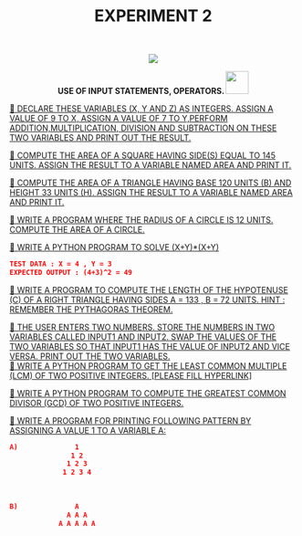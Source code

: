 <h1 align="center">EXPERIMENT 2</h1>
<!-- PROJECT LOGO -->
<br />
<p align="center">
  <a href="https://github.com/DHANOLA/CLASS-NOTIX/edit/root/SEMESTER%201/PYTHON%20PROGRAMMING%20LAB/EXPERIMENT%202">
    <img src="https://media.giphy.com/media/3o85xxHriUi8INnaco/giphy.gif" >
  </a>

  

  <p align="center">
  <b>USE OF INPUT STATEMENTS, OPERATORS. <img src="https://media.giphy.com/media/Z1Exz24FbX3Ko/giphy.gif" width="40" height="40" /></b>
    <br />
   
  </p>
</p>



   <a href="https://github.com/DHANOLA/CLASS-NOTIX/blob/root/SEMESTER%201/PYTHON%20PROGRAMMING%20LAB/EXPERIMENT%202/QUESTION%201.py" style="color: ">💖   DECLARE THESE VARIABLES (X, Y AND Z) AS INTEGERS. ASSIGN A VALUE OF 9 TO X, ASSIGN A VALUE OF 7 TO Y,PERFORM ADDITION,MULTIPLICATION, DIVISION AND SUBTRACTION ON THESE TWO VARIABLES AND PRINT OUT THE RESULT. </a><br />
  

<a href="https://github.com/DHANOLA/CLASS-NOTIX/blob/root/SEMESTER%201/PYTHON%20PROGRAMMING%20LAB/EXPERIMENT%202/QUESTION%202.py" style="color: ">💖  COMPUTE THE AREA OF A SQUARE HAVING SIDE(S) EQUAL TO 145 UNITS. ASSIGN THE RESULT TO A VARIABLE NAMED AREA AND PRINT IT. </a><br /> 

<a href="https://github.com/DHANOLA/CLASS-NOTIX/blob/root/SEMESTER%201/PYTHON%20PROGRAMMING%20LAB/EXPERIMENT%202/QUESTION%203.py" style="color: ">💖   COMPUTE THE AREA OF A TRIANGLE HAVING BASE 120 UNITS (B) AND HEIGHT 33 UNITS (H). ASSIGN THE RESULT TO A VARIABLE NAMED AREA AND PRINT IT.</a><br />

 
 <a href="https://github.com/DHANOLA/CLASS-NOTIX/blob/root/SEMESTER%201/PYTHON%20PROGRAMMING%20LAB/EXPERIMENT%202/QUESTION%204.py" style="color: ">💖  WRITE A PROGRAM WHERE THE RADIUS OF A CIRCLE IS 12 UNITS. COMPUTE THE AREA OF A CIRCLE. </a><br />

 <a href="https://github.com/DHANOLA/CLASS-NOTIX/blob/root/SEMESTER%201/PYTHON%20PROGRAMMING%20LAB/EXPERIMENT%202/QUESTION%205.py" style="color: ">💖   WRITE A PYTHON PROGRAM TO SOLVE (X+Y)*(X+Y)</a><br />
 ```json
 TEST DATA : X = 4 , Y = 3
EXPECTED OUTPUT : (4+3)^2 = 49
 ```
 <a href="https://github.com/DHANOLA/CLASS-NOTIX/blob/root/SEMESTER%201/PYTHON%20PROGRAMMING%20LAB/EXPERIMENT%202/QUESTION%206.py" style="color: ">💖  WRITE A PROGRAM TO COMPUTE THE LENGTH OF THE HYPOTENUSE (C) OF A RIGHT TRIANGLE HAVING SIDES A = 133 , B = 72 UNITS. HINT : REMEMBER THE PYTHAGORAS THEOREM. </a><br />
 
 
 <a href="https://github.com/DHANOLA/CLASS-NOTIX/blob/root/SEMESTER%201/PYTHON%20PROGRAMMING%20LAB/EXPERIMENT%202/QUESTION%207.py" style="color: ">💖   THE USER ENTERS TWO NUMBERS. STORE THE NUMBERS IN TWO VARIABLES CALLED INPUT1 AND INPUT2. SWAP THE VALUES OF THE TWO VARIABLES SO THAT INPUT1 HAS THE VALUE OF INPUT2 AND VICE VERSA. PRINT OUT THE TWO VARIABLES.</a><br />
 <a href="https://github.com/DHANOLA/CLASS-NOTIX/blob/root/SEMESTER%201/PYTHON%20PROGRAMMING%20LAB/EXPERIMENT%202/QUESTION%208.py" style="color: ">💖  WRITE A PYTHON PROGRAM TO GET THE LEAST COMMON MULTIPLE (LCM) OF TWO POSITIVE INTEGERS.  [PLEASE FILL HYPERLINK]</a><br />


 <a href="https://github.com/DHANOLA/CLASS-NOTIX/blob/root/SEMESTER%201/PYTHON%20PROGRAMMING%20LAB/EXPERIMENT%202/QUESTION%209.py" style="color: ">💖   WRITE A PYTHON PROGRAM TO COMPUTE THE GREATEST COMMON DIVISOR (GCD) OF TWO POSITIVE INTEGERS.</a><br />

 
 <a href="https://github.com/DHANOLA/CLASS-NOTIX/blob/root/SEMESTER%201/PYTHON%20PROGRAMMING%20LAB/EXPERIMENT%202/QUESTION%2010.py" style="color: ">💖 WRITE A PROGRAM FOR PRINTING FOLLOWING PATTERN BY ASSIGNING A VALUE 1 TO A VARIABLE A: </a><br />
 
  ```json
  A)              1
                 1 2
                1 2 3
               1 2 3 4
               
               
               
 B)              A
                A A A
              A A A A A
 ```
 
